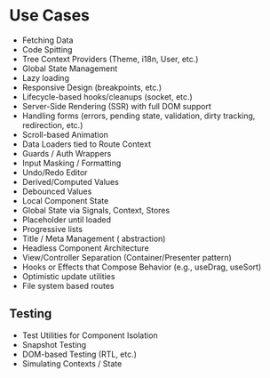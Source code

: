 # Use Cases

- Fetching Data
- Code Spitting
- Tree Context Providers (Theme, i18n, User, etc.)
- Global State Management
- Lazy loading
- Responsive Design (breakpoints, etc.)
- Lifecycle-based hooks/cleanups (socket, etc.)
- Server-Side Rendering (SSR) with full DOM support
- Handling forms (errors, pending state, validation, dirty tracking, redirection, etc.)
- Scroll-based Animation
- Data Loaders tied to Route Context
- Guards / Auth Wrappers
- Input Masking / Formatting
- Undo/Redo Editor
- Derived/Computed Values
- Debounced Values
- Local Component State
- Global State via Signals, Context, Stores
- Placeholder until loaded
- Progressive lists
- Title / Meta Management (<Head> abstraction)
- Headless Component Architecture
- View/Controller Separation (Container/Presenter pattern)
- Hooks or Effects that Compose Behavior (e.g., useDrag, useSort)
- Optimistic update utilities
- File system based routes

## Testing

- Test Utilities for Component Isolation
- Snapshot Testing
- DOM-based Testing (RTL, etc.)
- Simulating Contexts / State
